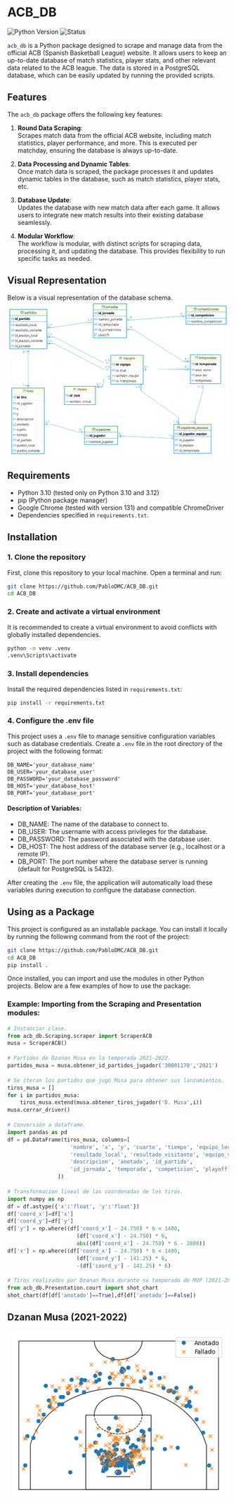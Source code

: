 # ACB_DB

![Python Version](https://img.shields.io/badge/python-3.10-blue)
![Status](https://img.shields.io/badge/status-active-brightgreen)

`acb_db` is a Python package designed to scrape and manage data from the official ACB (Spanish Basketball League) website. It allows users to keep an up-to-date database of match statistics, player stats, and other relevant data related to the ACB league. The data is stored in a PostgreSQL database, which can be easily updated by running the provided scripts.

## Features

The `acb_db` package offers the following key features:

1. **Round Data Scraping**:  
   Scrapes match data from the official ACB website, including match statistics, player performance, and more. This is executed per matchday, ensuring the database is always up-to-date.

2. **Data Processing and Dynamic Tables**:  
   Once match data is scraped, the package processes it and updates dynamic tables in the database, such as match statistics, player stats, etc.

3. **Database Update**:  
   Updates the database with new match data after each game. It allows users to integrate new match results into their existing database seamlessly.

4. **Modular Workflow**:  
   The workflow is modular, with distinct scripts for scraping data, processing it, and updating the database. This provides flexibility to run specific tasks as needed.

## Visual Representation

Below is a visual representation of the database schema.
![Database Schema](ACB_db_diagram.png)

## Requirements

- Python 3.10 (tested only on Python 3.10 and 3.12)
- pip (Python package manager)
- Google Chrome (tested with version 131) and compatible ChromeDriver
- Dependencies specified in `requirements.txt`. 

## Installation

### 1. Clone the repository

First, clone this repository to your local machine. Open a terminal and run:

```bash
git clone https://github.com/PabloDMC/ACB_DB.git
cd ACB_DB
```

### 2. Create and activate a virtual environment

It is recommended to create a virtual environment to avoid conflicts with globally installed dependencies.

```bash
python -m venv .venv
.venv\Scripts\activate
```

### 3. Install dependencies

Install the required dependencies listed in `requirements.txt`:

```bash
pip install -r requirements.txt
```

### 4. Configure the .env file
This project uses a `.env` file to manage sensitive configuration variables such as database credentials. Create a `.env` file in the root directory of the project with the following format:

```dotenv
DB_NAME='your_database_name'
DB_USER='your_database_user'
DB_PASSWORD='your_database_password'
DB_HOST='your_database_host'
DB_PORT='your_database_port'
```

#### Description of Variables:
* DB_NAME: The name of the database to connect to.
* DB_USER: The username with access privileges for the database.
* DB_PASSWORD: The password associated with the database user.
* DB_HOST: The host address of the database server (e.g., localhost or a remote IP).
* DB_PORT: The port number where the database server is running (default for PostgreSQL is 5432).

After creating the `.env` file, the application will automatically load these variables during execution to configure the database connection.

## Using as a Package

This project is configured as an installable package. You can install it locally by running the following command from the root of the project:

```bash
git clone https://github.com/PabloDMC/ACB_DB.git
cd ACB_DB
pip install .
```

Once installed, you can import and use the modules in other Python projects. Below are a few examples of how to use the package:

### Example: Importing from the Scraping and Presentation modules:
```python
# Instanciar clase.
from acb_db.Scraping.scraper import ScraperACB
musa = ScraperACB()

# Partidos de Dzanan Musa en la temporada 2021-2022.
partidos_musa = musa.obtener_id_partidos_jugador('30001170','2021')

# Se iteran los partidos que jugó Musa para obtener sus lanzamientos.
tiros_musa = []
for i in partidos_musa:
    tiros_musa.extend(musa.obtener_tiros_jugador('D. Musa',i))
musa.cerrar_driver()

# Conversión a dataframe.
import pandas as pd
df = pd.DataFrame(tiros_musa, columns=[
                    'nombre', 'x', 'y', 'cuarto', 'tiempo', 'equipo_local',
                    'resultado_local', 'resultado_visitante', 'equipo_visitante', 
                    'descripcion', 'anotado', 'id_partido',
                    'id_jornada', 'temporada', 'competicion', 'playoff'
                ])

# Transformacion lineal de las coordenadas de los tiros. 
import numpy as np
df = df.astype({'x':'float', 'y':'float'})
df['coord_x']=df['x']
df['coord_y']=df['y']
df['y'] = np.where((df['coord_x'] - 24.750) * 6 < 1400,
                      (df['coord_x'] - 24.750) * 6,
                      abs((df['coord_x'] - 24.750) * 6 - 2800))
df['x'] = np.where((df['coord_x'] - 24.750) * 6 < 1400,
                      (df['coord_y'] - 141.25) * 6,
                      -(df['coord_y'] - 141.25) * 6)

# Tiros realizados por Dzanan Musa durante su temporada de MVP (2021-2022)
from acb_db.Presentation.court import shot_chart
shot_chart(df[df['anotado']==True],df[df['anotado']==False])
```
## Dzanan Musa (2021-2022)
![Musa](musa2021.png)
